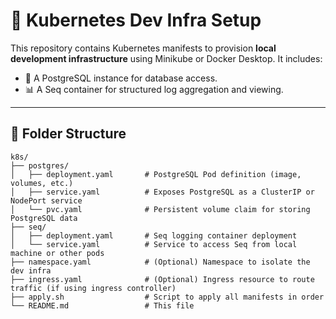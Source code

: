 # 🐳 Kubernetes Dev Infra Setup

This repository contains Kubernetes manifests to provision **local development infrastructure** using Minikube or Docker Desktop. It includes:

- 🐘 A PostgreSQL instance for database access.
- 📊 A Seq container for structured log aggregation and viewing.

---

## 📁 Folder Structure

```plaintext
k8s/
├── postgres/
│   ├── deployment.yaml       # PostgreSQL Pod definition (image, volumes, etc.)
│   ├── service.yaml          # Exposes PostgreSQL as a ClusterIP or NodePort service
│   └── pvc.yaml              # Persistent volume claim for storing PostgreSQL data
├── seq/
│   ├── deployment.yaml       # Seq logging container deployment
│   └── service.yaml          # Service to access Seq from local machine or other pods
├── namespace.yaml            # (Optional) Namespace to isolate the dev infra
├── ingress.yaml              # (Optional) Ingress resource to route traffic (if using ingress controller)
├── apply.sh                  # Script to apply all manifests in order
└── README.md                 # This file
